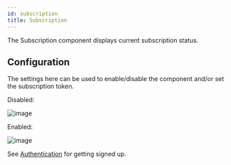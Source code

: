 ```yaml
---
id: subscription
title: Subscription
---
```


The Subscription component displays current subscription status.

## Configuration

The settings here can be used to enable/disable the component and/or set the subscription token.

Disabled:

![image](https://user-images.githubusercontent.com/50580/144527687-9fc7e68c-95a3-4596-9ba4-2995779408ca.png)

Enabled:

![image](https://user-images.githubusercontent.com/50580/144528127-cd0f119b-1ad1-4eca-a16b-b11be1fdc1ce.png)

See [Authentication](authentication) for getting signed up.